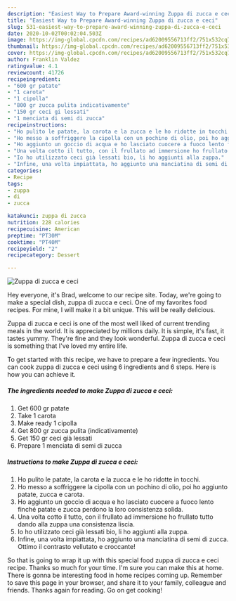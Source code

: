 ```yaml
---
description: "Easiest Way to Prepare Award-winning Zuppa di zucca e ceci"
title: "Easiest Way to Prepare Award-winning Zuppa di zucca e ceci"
slug: 531-easiest-way-to-prepare-award-winning-zuppa-di-zucca-e-ceci
date: 2020-10-02T00:02:04.503Z
image: https://img-global.cpcdn.com/recipes/ad62009556713ff2/751x532cq70/zuppa-di-zucca-e-ceci-recipe-main-photo.jpg
thumbnail: https://img-global.cpcdn.com/recipes/ad62009556713ff2/751x532cq70/zuppa-di-zucca-e-ceci-recipe-main-photo.jpg
cover: https://img-global.cpcdn.com/recipes/ad62009556713ff2/751x532cq70/zuppa-di-zucca-e-ceci-recipe-main-photo.jpg
author: Franklin Valdez
ratingvalue: 4.1
reviewcount: 41726
recipeingredient:
- "600 gr patate"
- "1 carota"
- "1 cipolla"
- "800 gr zucca pulita indicativamente"
- "150 gr ceci gi lessati"
- "1 menciata di semi di zucca"
recipeinstructions:
- "Ho pulito le patate, la carota e la zucca e le ho ridotte in tocchi."
- "Ho messo a soffriggere la cipolla con un pochino di olio, poi ho aggiunto patate, zucca e carota."
- "Ho aggiunto un goccio di acqua e ho lasciato cuocere a fuoco lento finché patate e zucca perdono la loro consistenza solida."
- "Una volta cotto il tutto, con il frullato ad immersione ho frullato tutto dando alla zuppa una consistenza liscia."
- "Io ho utilizzato ceci già lessati bio, li ho aggiunti alla zuppa."
- "Infine, una volta impiattata, ho aggiunto una manciatina di semi di zucca. Ottimo il contrasto vellutato e croccante!"
categories:
- Recipe
tags:
- zuppa
- di
- zucca

katakunci: zuppa di zucca 
nutrition: 228 calories
recipecuisine: American
preptime: "PT30M"
cooktime: "PT40M"
recipeyield: "2"
recipecategory: Dessert

---
```



![Zuppa di zucca e ceci](https://img-global.cpcdn.com/recipes/ad62009556713ff2/751x532cq70/zuppa-di-zucca-e-ceci-recipe-main-photo.jpg)

Hey everyone, it's Brad, welcome to our recipe site. Today, we're going to make a special dish, zuppa di zucca e ceci. One of my favorites food recipes. For mine, I will make it a bit unique. This will be really delicious.

Zuppa di zucca e ceci is one of the most well liked of current trending meals in the world. It is appreciated by millions daily. It is simple, it's fast, it tastes yummy. They're fine and they look wonderful. Zuppa di zucca e ceci is something that I've loved my entire life.




To get started with this recipe, we have to prepare a few ingredients. You can cook zuppa di zucca e ceci using 6 ingredients and 6 steps. Here is how you can achieve it.

<!--inarticleads1-->

##### The ingredients needed to make Zuppa di zucca e ceci:

1. Get 600 gr patate
1. Take 1 carota
1. Make ready 1 cipolla
1. Get 800 gr zucca pulita (indicativamente)
1. Get 150 gr ceci già lessati
1. Prepare 1 menciata di semi di zucca




<!--inarticleads2-->

##### Instructions to make Zuppa di zucca e ceci:

1. Ho pulito le patate, la carota e la zucca e le ho ridotte in tocchi.
1. Ho messo a soffriggere la cipolla con un pochino di olio, poi ho aggiunto patate, zucca e carota.
1. Ho aggiunto un goccio di acqua e ho lasciato cuocere a fuoco lento finché patate e zucca perdono la loro consistenza solida.
1. Una volta cotto il tutto, con il frullato ad immersione ho frullato tutto dando alla zuppa una consistenza liscia.
1. Io ho utilizzato ceci già lessati bio, li ho aggiunti alla zuppa.
1. Infine, una volta impiattata, ho aggiunto una manciatina di semi di zucca. Ottimo il contrasto vellutato e croccante!




So that is going to wrap it up with this special food zuppa di zucca e ceci recipe. Thanks so much for your time. I'm sure you can make this at home. There is gonna be interesting food in home recipes coming up. Remember to save this page in your browser, and share it to your family, colleague and friends. Thanks again for reading. Go on get cooking!

